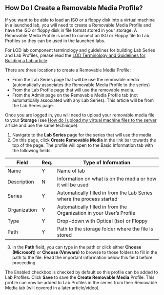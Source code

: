 ## How Do I Create a Removable Media Profile?

If you want to be able to load an ISO or a floppy disk into a virtual machine in a launched lab, you will need to create a Removable Media Profile and have the ISO or floppy disk in file format stored in your storage. A Removable Media Profile is used to connect an ISO or Floppy file to Lab Profiles so they can be used in the launched labs.

For LOD lab component terminology and guidelines for building Lab Series and Lab Profiles, please read the [LOD Terminology and Guidelines for Building a Lab article](lod-terminology-and-guidelines-for-building-a-lab.md).

There are three locations to create a Removable Media Profile: 
- From the Lab Series page that will be use the removable media (automatically associates the Removable Media Profile to the series) 
- From the Lab Profile page that will use the removable media. 
- From the Admin page on the Removable Media Profile tab (not automatically associated with any Lab Series). This article will be from the Lab Series page.

Once you are logged in, you will need to upload your removable media file to your **Storage** (see [How do I upload my virtual machine files to the server](how-do-i-upload-my-virtual-machine-files-to-the-server.md) article and use the same technique). 
1. Navigate to the **Lab Series** page for the series that will use the media. 
1. On this page, click **Create Removable Media** in the link bar towards the top of the page. The profile will open to the Basic Information tab with the following fields:

|Field|Req.|Type of Information|
|--- |--- |--- |
|Name|Y|Name of lab|
|Description|N|Information on what is on the media or how it will be used|
|Series|Y|Automatically filled in from the Lab Series where the process started|
|Organization|Y|Automatically filled in from the Organization in your User’s Profile|
|Type|Y|Drop-down with Optical (iso) or Floppy|
|Path|Y|Path to the storage folder where the file is stored|

3. In the **Path** field, you can type in the path or click either **Choose (Microsoft)** or **Choose (Vmware)** to browse to those folders to fill in the path to the file. Read the important information below this field before proceeding.

The Enabled checkbox is checked by default so this profile can be added to Lab Profiles. Click **Save** to save the **Create Removable Media** Profile. This profile can now be added to Lab Profiles in the series from their Removable Media tab (will covered in a later article/video).
